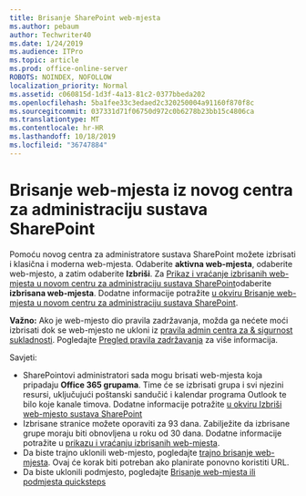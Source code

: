 ```yaml
---
title: Brisanje SharePoint web-mjesta
ms.author: pebaum
author: Techwriter40
ms.date: 1/24/2019
ms.audience: ITPro
ms.topic: article
ms.prod: office-online-server
ROBOTS: NOINDEX, NOFOLLOW
localization_priority: Normal
ms.assetid: c060815d-1d3f-4a13-81c2-0377bbeda202
ms.openlocfilehash: 5ba1fee33c3edaed2c320250004a91160f870f8c
ms.sourcegitcommit: 037331d71f06750d972c0b6278b23bb15c4806ca
ms.translationtype: MT
ms.contentlocale: hr-HR
ms.lasthandoff: 10/18/2019
ms.locfileid: "36747884"
---
```

# <a name="delete-a-site-from-the-new-sharepoint-admin-center"></a>Brisanje web-mjesta iz novog centra za administraciju sustava SharePoint

Pomoću novog centra za administratore sustava SharePoint možete izbrisati i klasična i moderna web-mjesta. Odaberite **aktivna web-mjesta**, odaberite web-mjesto, a zatim odaberite **Izbriši**. Za [Prikaz i vraćanje izbrisanih web-mjesta u novom centru za administraciju sustava SharePoint](https://docs.microsoft.com/sharepoint/view-and-restore-deleted-sites-in-new-admin-center)odaberite **izbrisana web-mjesta**. Dodatne informacije potražite [u okviru Brisanje web-mjesta u novom centru za administraciju sustava SharePoint](https://docs.microsoft.com/sharepoint/delete-site-collection#delete-a-site-in-the-new-sharepoint-admin-center).

**Važno:** Ako je web-mjesto dio pravila zadržavanja, možda ga nećete moći izbrisati dok se web-mjesto ne ukloni iz [pravila admin centra za &amp; sigurnost sukladnosti](https://protection.office.com/?rfr=AdminCenter#/homepage). Pogledajte [Pregled pravila zadržavanja](https://docs.microsoft.com/office365/securitycompliance/retention-policies#content-in-onedrive-accounts-and-sharepoint-sites) za više informacija. 

Savjeti:
- SharePointovi administratori sada mogu brisati web-mjesta koja pripadaju **Office 365 grupama**. Time će se izbrisati grupa i svi njezini resursi, uključujući poštanski sandučić i kalendar programa Outlook te bilo koje kanale timova. Dodatne informacije potražite [u okviru Izbriši web-mjesto sustava SharePoint](https://docs.microsoft.com/sharepoint/manage-sites-in-new-admin-center#delete-a-site)
- Izbrisane stranice možete oporaviti za 93 dana. Zabilježite da izbrisane grupe moraju biti obnovljena u roku od 30 dana. Dodatne informacije potražite u [prikazu i vraćanju izbrisanih web-mjesta](https://docs.microsoft.com/sharepoint/view-and-restore-deleted-sites-in-new-admin-center).
- Da biste trajno uklonili web-mjesto, pogledajte [trajno brisanje web-mjesta](https://docs.microsoft.com/sharepoint/delete-site-collection#permanently-delete-a-site). Ovaj će korak biti potreban ako planirate ponovno koristiti URL. 
- Da biste uklonili podmjesto, pogledajte [Brisanje web-mjesta ili podmjesta quicksteps](https://support.office.com/article/Delete-a-SharePoint-site-or-subsite-bc37b743-0cef-475e-9a8c-8fc4d40179fb#__bkmkshortcut)
